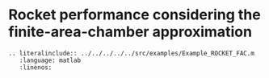 # Rocket performance considering the finite-area-chamber approximation

```{eval-rst}
.. literalinclude:: ../../../../../src/examples/Example_ROCKET_FAC.m
   :language: matlab
   :linenos:
```
